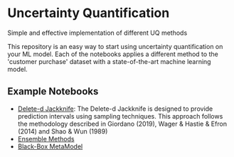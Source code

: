 # Uncertainty Quantification
Simple and effective implementation of different UQ methods

This repository is an easy way to start using uncertainty quantification on your ML model. Each of the notebooks applies a different method to the 'customer purchase' dataset with a state-of-the-art machine learning model.

## Example Notebooks
- [Delete-d Jackknife](./notebooks/Delete-d_Jackknife.ipynb): The Delete-d Jackknife is designed to provide prediction intervals using sampling techniques. This approach follows the methodology described in Giordano (2019), Wager & Hastie & Efron (2014) and Shao & Wun (1989)
- [Ensemble Methods](./notebooks/EnsembleMethods.ipynb)
- [Black-Box MetaModel](./notebooks/BB_MetaModel.ipynb)
